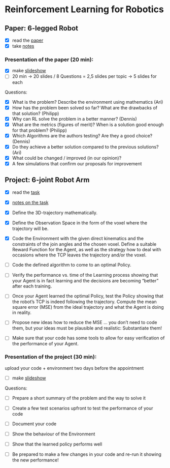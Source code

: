 # Reinforcement Learning for Robotics


## Paper: 6-legged Robot

- [x] read the [paper](https://github.com/7AtAri/Robot_ReinforcementLearning/blob/main/2023WiSe_2PZR_RL_05.pdf)
- [x] take [notes](https://docs.google.com/document/d/1rnW2lWlUQMY4ahw68WoXD42BBrlzWxlGkcxe9iR7dCI/edit)
      
### Presentation of the paper (20 min):

- [x] make [slideshow](https://docs.google.com/presentation/d/1c81UuuYcv-xGZ58Bya9-mc7IEekxRP4rj4RAE2KFHCg/edit#slide=id.p)
- [ ] 20 min -> 20 slides / 8 Questions = 2,5 slides per topic -> 5 slides for each

Questions:

- [x] What is the problem? Describe the environment using mathematics (Ari)
- [x] How has the problem been solved so far? What are the drawbacks of that solution? (Philipp)
- [x] Why can RL solve the problem in a better manner? (Dennis)
- [x] What are the metrics (figures of merit)? When is a solution good enough for that problem? (Philipp)
- [x] Which Algorithms are the authors testing? Are they a good choice? (Dennis)
- [x] Do they achieve a better solution compared to the previous solutions? (Ari)
- [x] What could be changed / improved (in our opinion)?
- [x] A few simulations that confirm our proposals for improvement

## Project: 6-joint Robot Arm

- [x] read the [task](https://github.com/7AtAri/Robot_ReinforcementLearning/blob/main/2023%20WiSe_2PZR_Coding_Task_05.pdf)
- [x] [notes on the task](https://docs.google.com/document/d/1-oN-ch47fVDCPkOF1WOgRCZygJi9Pc00SBXlcemRMhU/edit?usp=sharing) 

- [x]	Define the 3D-trajectory mathematically.
- [x]	Define the Observation Space in the form of the voxel where the trajectory will be.
- [x] Code the Environment with the given direct kinematics and the constraints of the join angles and the chosen voxel.
      Define a suitable Reward Function for the Agent,
      as well as the strategy how to deal with occasions where the TCP leaves the trajectory and/or the voxel.
- [ ]	Code the defined algorithm to come to an optimal Policy.
- [ ]	Verify the performance vs. time of the Learning process showing that your Agent is in fact learning
      and the decisions are becoming “better” after each training.
- [ ] Once your Agent learned the optimal Policy, test the Policy
      showing that the robot’s TCP is indeed following the trajectory.
      Compute the mean square error (MSE) from the ideal trajectory and what the Agent is doing in reality.
- [ ]	Propose new ideas how to reduce the MSE …
      you don’t need to code them, but your ideas must be plausible and realistic: Substantiate them! 
- [ ]	Make sure that your code has some tools to allow for easy verification of the performance of your Agent.

### Presentation of the project (30 min):
upload your code + environment two days before the appointment

- [ ] make [slideshow](https://docs.google.com/presentation/d/1K-Z_9DINiN5YOrNhcSbybdJc9_H6uGj8DYdVeNjimRg/edit?usp=sharing)

Questions:

- [ ] Prepare a short summary of the problem and the way to solve it
- [ ] Create a few test scenarios upfront to test the performance of your code
- [ ] Document your code
- [ ] Show the behaviour of the Environment
- [ ] Show that the learned policy performs well
- [ ] Be prepared to make a few changes in your code and re-run it showing the new performance!

